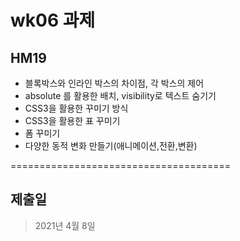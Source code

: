 # wk06 과제
## HM19
  - 블록박스와 인라인 박스의 차이점, 각 박스의 제어
  - absolute 를 활용한 배치, visibility로 텍스트 숨기기
  - CSS3을 활용한 꾸미기 방식
  - CSS3을 활용한 표 꾸미기
  - 폼 꾸미기
  - 다양한 동적 변화 만들기(애니메이션,전환,변환)
   
======================================
## 제출일
>2021년 4월 8일
